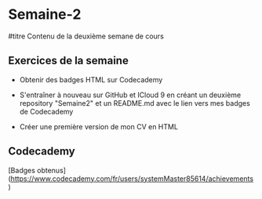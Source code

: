 # Semaine-2
#titre Contenu de la deuxième semane de cours


## Exercices de la semaine

* Obtenir des badges HTML sur Codecademy

* S'entraîner à nouveau sur GitHub et ICloud 9 en créant un deuxième repository "Semaine2" et un README.md avec le lien vers mes badges de Codecademy

* Créer une première version de mon CV en HTML


## Codecademy

[Badges obtenus] (https://www.codecademy.com/fr/users/systemMaster85614/achievements)
